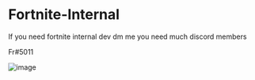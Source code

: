 # Fortnite-Internal

If you need fortnite internal dev dm me 
you need much discord members

Fr#5011



![image](https://user-images.githubusercontent.com/79250405/163235441-73d2d413-d6bc-4f86-8f1f-76c2d09f734d.png)
